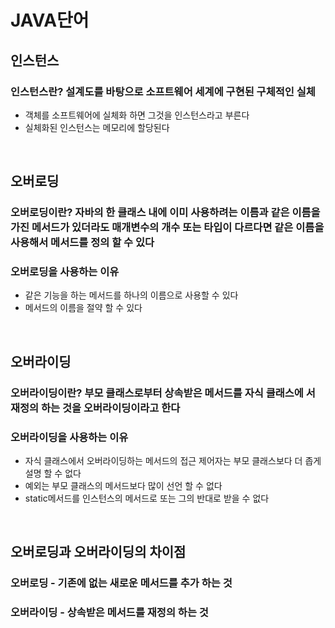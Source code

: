 # JAVA단어

## 인스턴스
### 인스턴스란? 설계도를 바탕으로 소프트웨어 세계에 구현된 구체적인 실체
* 객체를 소프트웨어에 실체화 하면 그것을 인스턴스라고 부른다
* 실체화된 인스턴스는 메모리에 할당된다
<br>

## 오버로딩
### 오버로딩이란? 자바의 한 클래스 내에 이미 사용하려는 이름과 같은 이름을 가진 메서드가 있더라도 매개변수의 개수 또는 타입이 다르다면 같은 이름을 사용해서 메서드를 정의 할 수 있다

### 오버로딩을 사용하는 이유
* 같은 기능을 하는 메서드를 하나의 이름으로 사용할 수 있다
* 메서드의 이름을 절약 할 수 있다
<br>

## 오버라이딩
### 오버라이딩이란? 부모 클래스로부터 상속받은 메서드를 자식 클래스에 서 재정의 하는 것을 오버라이딩이라고 한다

### 오버라이딩을 사용하는 이유 
* 자식 클래스에서 오버라이딩하는 메서드의 접근 제어자는 부모 클래스보다 더 좁게 설명 할 수 없다
* 예외는 부모 클래스의 메서드보다 많이 선언 할 수 없다
* static메서드를 인스턴스의 메서드로 또는 그의 반대로 받을 수 없다
<br>

## 오버로딩과 오버라이딩의 차이점
### 오버로딩 - 기존에 없는 새로운 메서드를 추가 하는 것
### 오버라이딩 - 상속받은 메서드를 재정의 하는 것
